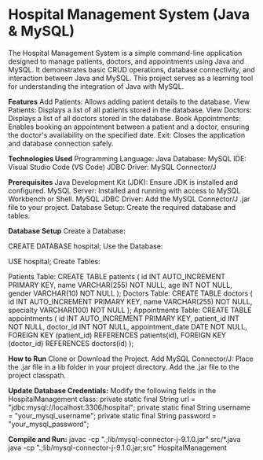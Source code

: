 # Hospital Management System (Java & MySQL)
The Hospital Management System is a simple command-line application designed to manage patients, doctors, and appointments using Java and MySQL. It demonstrates basic CRUD operations, database connectivity, and interaction between Java and MySQL. This project serves as a learning tool for understanding the integration of Java with MySQL.

**Features**
Add Patients: Allows adding patient details to the database.
View Patients: Displays a list of all patients stored in the database.
View Doctors: Displays a list of all doctors stored in the database.
Book Appointments: Enables booking an appointment between a patient and a doctor, ensuring the doctor's availability on the specified date.
Exit: Closes the application and database connection safely.

**Technologies Used**
Programming Language: Java
Database: MySQL
IDE: Visual Studio Code (VS Code)
JDBC Driver: MySQL Connector/J

**Prerequisites**
Java Development Kit (JDK): Ensure JDK is installed and configured.
MySQL Server: Installed and running with access to MySQL Workbench or Shell.
MySQL JDBC Driver: Add the MySQL Connector/J .jar file to your project.
Database Setup: Create the required database and tables.

**Database Setup**
Create a Database:

CREATE DATABASE hospital;
Use the Database:

USE hospital;
Create Tables:

Patients Table:
CREATE TABLE patients (
    id INT AUTO_INCREMENT PRIMARY KEY,
    name VARCHAR(255) NOT NULL,
    age INT NOT NULL,
    gender VARCHAR(10) NOT NULL
);
Doctors Table:
CREATE TABLE doctors (
    id INT AUTO_INCREMENT PRIMARY KEY,
    name VARCHAR(255) NOT NULL,
    specialty VARCHAR(100) NOT NULL
);
Appointments Table:
CREATE TABLE appointments (
    id INT AUTO_INCREMENT PRIMARY KEY,
    patient_id INT NOT NULL,
    doctor_id INT NOT NULL,
    appointment_date DATE NOT NULL,
    FOREIGN KEY (patient_id) REFERENCES patients(id),
    FOREIGN KEY (doctor_id) REFERENCES doctors(id)
);

**How to Run**
Clone or Download the Project.
Add MySQL Connector/J:
Place the .jar file in a lib folder in your project directory.
Add the .jar file to the project classpath.

**Update Database Credentials:**
Modify the following fields in the HospitalManagement class:
private static final String url = "jdbc:mysql://localhost:3306/hospital";
private static final String username = "your_mysql_username";
private static final String password = "your_mysql_password";

**Compile and Run:**
javac -cp ".;lib/mysql-connector-j-9.1.0.jar" src/*.java
java -cp ".;lib/mysql-connector-j-9.1.0.jar;src" HospitalManagement

